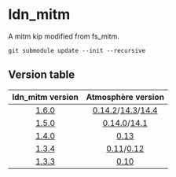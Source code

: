 # ldn_mitm

A mitm kip modified from fs_mitm.

```
git submodule update --init --recursive
```

## Version table

| ldn_mitm version | Atmosphère version |
| :--------------: | :----------------: |
| [1.6.0](https://github.com/spacemeowx2/ldn_mitm/releases/tag/v1.6.0)            | [0.14.2](https://github.com/Atmosphere-NX/Atmosphere/releases/tag/0.14.2)/[14.3](https://github.com/Atmosphere-NX/Atmosphere/releases/tag/0.14.3)/[14.4](https://github.com/Atmosphere-NX/Atmosphere/releases/tag/0.14.4)   |
| [1.5.0](https://github.com/spacemeowx2/ldn_mitm/releases/tag/v1.5.0)            | [0.14.0](https://github.com/Atmosphere-NX/Atmosphere/releases/tag/0.14.0)/[14.1](https://github.com/Atmosphere-NX/Atmosphere/releases/tag/0.14.1)        |
| [1.4.0](https://github.com/spacemeowx2/ldn_mitm/releases/tag/v1.4.0)            | [0.13](https://github.com/Atmosphere-NX/Atmosphere/releases/tag/0.13.0)               |
| [1.3.4](https://github.com/spacemeowx2/ldn_mitm/releases/tag/v1.3.4)            | [0.11](https://github.com/Atmosphere-NX/Atmosphere/releases/tag/0.11.0)/[0.12](https://github.com/Atmosphere-NX/Atmosphere/releases/tag/0.12.0)          |
| [1.3.3](https://github.com/spacemeowx2/ldn_mitm/releases/tag/v1.3.3)            | [0.10](https://github.com/Atmosphere-NX/Atmosphere/releases/tag/0.10.0)               |
